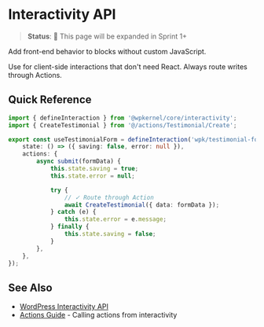# Interactivity API

> **Status**: 🚧 This page will be expanded in Sprint 1+

Add front-end behavior to blocks without custom JavaScript.

Use for client-side interactions that don't need React. Always route writes through Actions.

## Quick Reference

```typescript
import { defineInteraction } from '@wpkernel/core/interactivity';
import { CreateTestimonial } from '@/actions/Testimonial/Create';

export const useTestimonialForm = defineInteraction('wpk/testimonial-form', {
	state: () => ({ saving: false, error: null }),
	actions: {
		async submit(formData) {
			this.state.saving = true;
			this.state.error = null;

			try {
				// ✓ Route through Action
				await CreateTestimonial({ data: formData });
			} catch (e) {
				this.state.error = e.message;
			} finally {
				this.state.saving = false;
			}
		},
	},
});
```

## See Also

- [WordPress Interactivity API](https://developer.wordpress.org/block-editor/reference-guides/interactivity-api/)
- [Actions Guide](/guide/actions) - Calling actions from interactivity
